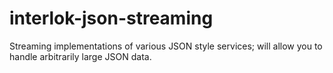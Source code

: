 # interlok-json-streaming

Streaming implementations of various JSON style services; will allow you to handle arbitrarily large JSON data.
